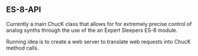 ES-8-API
--------

Currently a main ChucK class that allows for for extremely precise control of analog synths through the use of the an Expert Sleepers ES-8 module.

Running idea is to create a web server to translate web requests into ChucK method calls.
